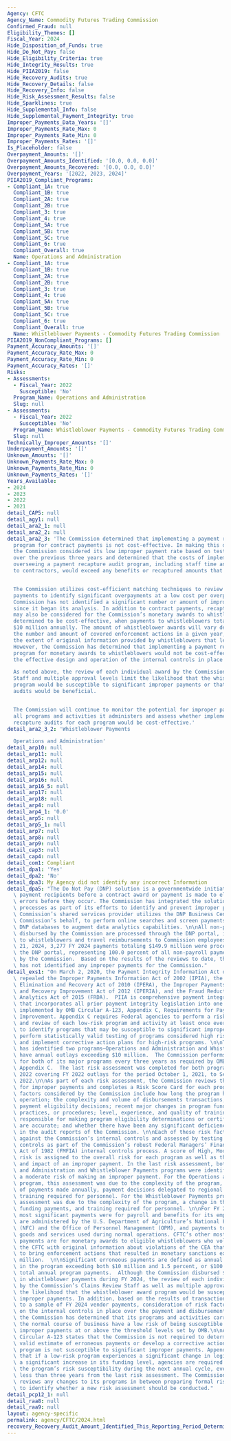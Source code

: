 ```yaml
---
Agency: CFTC
Agency_Name: Commodity Futures Trading Commission
Confirmed_Fraud: null
Eligibility_Themes: []
Fiscal_Year: 2024
Hide_Disposition_of_Funds: true
Hide_Do_Not_Pay: false
Hide_Eligibility_Criteria: true
Hide_Integrity_Results: true
Hide_PIIA2019: false
Hide_Recovery_Audits: true
Hide_Recovery_Details: false
Hide_Recovery_Info: false
Hide_Risk_Assessment_Results: false
Hide_Sparklines: true
Hide_Supplemental_Info: false
Hide_Supplemental_Payment_Integrity: true
Improper_Payments_Data_Years: '[]'
Improper_Payments_Rate_Max: 0
Improper_Payments_Rate_Min: 0
Improper_Payments_Rates: '[]'
Is_Placeholder: false
Overpayment_Amounts: '[]'
Overpayment_Amounts_Identified: '[0.0, 0.0, 0.0]'
Overpayment_Amounts_Recovered: '[0.0, 0.0, 0.0]'
Overpayment_Years: '[2022, 2023, 2024]'
PIIA2019_Compliant_Programs:
- Compliant_1A: true
  Compliant_1B: true
  Compliant_2A: true
  Compliant_2B: true
  Compliant_3: true
  Compliant_4: true
  Compliant_5A: true
  Compliant_5B: true
  Compliant_5C: true
  Compliant_6: true
  Compliant_Overall: true
  Name: Operations and Administration
- Compliant_1A: true
  Compliant_1B: true
  Compliant_2A: true
  Compliant_2B: true
  Compliant_3: true
  Compliant_4: true
  Compliant_5A: true
  Compliant_5B: true
  Compliant_5C: true
  Compliant_6: true
  Compliant_Overall: true
  Name: Whistleblower Payments - Commodity Futures Trading Commission
PIIA2019_NonCompliant_Programs: []
Payment_Accuracy_Amounts: '[]'
Payment_Accuracy_Rate_Max: 0
Payment_Accuracy_Rate_Min: 0
Payment_Accuracy_Rates: '[]'
Risks:
- Assessments:
  - Fiscal_Year: 2022
    Susceptible: 'No'
  Program_Name: Operations and Administration
  Slug: null
- Assessments:
  - Fiscal_Year: 2022
    Susceptible: 'No'
  Program_Name: Whistleblower Payments - Commodity Futures Trading Commission
  Slug: null
Technically_Improper_Amounts: '[]'
Underpayment_Amounts: '[]'
Unknown_Amounts: '[]'
Unknown_Payments_Rate_Max: 0
Unknown_Payments_Rate_Min: 0
Unknown_Payments_Rates: '[]'
Years_Available:
- 2024
- 2023
- 2022
- 2021
detail_CAP5: null
detail_agy1: null
detail_ara2_1: null
detail_ara2_2: null
detail_ara2_3: 'The Commission determined that implementing a payment recapture audit
  program for contract payments is not cost-effective. In making this determination,
  the Commission considered its low improper payment rate based on testing conducted
  over the previous three years and determined that the costs of implementing and
  overseeing a payment recapture audit program, including staff time and payments
  to contractors, would exceed any benefits or recaptured amounts that might result.


  The Commission utilizes cost-efficient matching techniques to review all vendor
  payments to identify significant overpayments at a low cost per overpayment. The
  Commission has not identified a significant number or amount of improper payments
  since it began its analysis. In addition to contract payments, recapture auditing
  may also be considered for the Commission’s monetary awards to whistleblowers, if
  determined to be cost-effective, when payments to whistleblowers total more than
  $10 million annually. The amount of whistleblower awards will vary depending on
  the number and amount of covered enforcement actions in a given year, as well as
  the extent of original information provided by whistleblowers that led to the actions.
  However, the Commission has determined that implementing a payment recapture audit
  program for monetary awards to whistleblowers would not be cost-effective due to
  the effective design and operation of the internal controls in place for the program.

  As noted above, the review of each individual award by the Commission’s Claims Review
  Staff and multiple approval levels limit the likelihood that the whistleblower award
  program would be susceptible to significant improper payments or that payment recapture
  audits would be beneficial.


  The Commission will continue to monitor the potential for improper payments across
  all programs and activities it administers and assess whether implementing payment
  recapture audits for each program would be cost-effective.'
detail_ara2_3_2: 'Whistleblower Payments

  Operations and Administration'
detail_arp10: null
detail_arp11: null
detail_arp12: null
detail_arp14: null
detail_arp15: null
detail_arp16: null
detail_arp16_5: null
detail_arp17: null
detail_arp18: null
detail_arp4: null
detail_arp4_1: '0.0'
detail_arp5: null
detail_arp5_1: null
detail_arp7: null
detail_arp8: null
detail_arp9: null
detail_cap3: null
detail_cap4: null
detail_com1: Compliant
detail_dpa1: 'Yes'
detail_dpa2: 'No'
detail_dpa3: My Agency did not identify any incorrect Information
detail_dpa5: "The Do Not Pay (DNP) solution is a governmentwide initiative to screen\
  \ payment recipients before a contract award or payment is made to eliminate payment\
  \ errors before they occur. The Commission has integrated the solution into existing\
  \ processes as part of its efforts to identify and prevent improper payments. The\
  \ Commission’s shared services provider utilizes the DNP Business Center, on the\
  \ Commission’s behalf, to perform online searches and screen payments against the\
  \ DNP databases to augment data analytics capabilities. \n\nAll non-payroll payments\
  \ disbursed by the Commission are processed through the DNP portal, including payments\
  \ to whistleblowers and travel reimbursements to Commission employees.  As of October\
  \ 21, 2024, 3,277 FY 2024 payments totaling $149.9 million were processed through\
  \ the DNP portal, representing 100.0 percent of all non-payroll payments disbursed\
  \ by the Commission.  Based on the results of the reviews to date, the DNP initiative\
  \ has not identified any improper payments for the Commission."
detail_exs1: "On March 2, 2020, the Payment Integrity Information Act of 2019 (PIIA)\
  \ repealed the Improper Payments Information Act of 2002 (IPIA), the Improper Payments\
  \ Elimination and Recovery Act of 2010 (IPERA), the Improper Payments Elimination\
  \ and Recovery Improvement Act of 2012 (IPERIA), and the Fraud Reduction and Data\
  \ Analytics Act of 2015 (FRDA).  PIIA is comprehensive payment integrity legislation\
  \ that incorporates all prior payment integrity legislation into one Act. PIIA is\
  \ implemented by OMB Circular A-123, Appendix C, Requirements for Payment Integrity\
  \ Improvement. Appendix C requires Federal agencies to perform a risk assessment\
  \ and review of each low-risk program and activity at least once every three years\
  \ to identify programs that may be susceptible to significant improper payments,\
  \ perform statistically valid testing of programs considered high risk, and develop\
  \ and implement corrective action plans for high-risk programs. \n\nThe Commission\
  \ has identified two programs—Operations and Administration and Whistleblower Payments—that\
  \ have annual outlays exceeding $10 million.  The Commission performs a risk assessment\
  \ for both of its major programs every three years as required by OMB Circular A-123,\
  \ Appendix C.  The last risk assessment was completed for both programs in October\
  \ 2022 covering FY 2022 outlays for the period October 1, 2021, to September 30,\
  \ 2022.\n\nAs part of each risk assessment, the Commission reviews the risk factors\
  \ for improper payments and completes a Risk Score Card for each program. The risk\
  \ factors considered by the Commission include how long the program has been in\
  \ operation; the complexity and volume of disbursements transactions; source of\
  \ payment eligibility decisions; recent major changes in program funding, authorities,\
  \ practices, or procedures; level, experience, and quality of training for personnel\
  \ responsible for making program eligibility determinations or certifying that payments\
  \ are accurate; and whether there have been any significant deficiencies disclosed\
  \ in the audit reports of the Commission. \n\nEach of these risk factors are evaluated\
  \ against the Commission’s internal controls and assessed by testing key internal\
  \ controls as part of the Commission’s robust Federal Managers’ Financial Integrity\
  \ Act of 1982 (FMFIA) internal controls process. A score of High, Moderate, or Low\
  \ risk is assigned to the overall risk for each program as well as the likelihood\
  \ and impact of an improper payment. In the last risk assessment, both the Operations\
  \ and Administration and Whistleblower Payments programs were identified as having\
  \ a moderate risk of making an improper payment. For the Operations and Administration\
  \ program, this assessment was due to the complexity of the program, the volume\
  \ of payments made annually, payment decisions delegated to regional offices, and\
  \ training required for personnel. For the Whistleblower Payments program, this\
  \ assessment was due to the complexity of the program, a change in the process for\
  \ funding payments, and training required for personnel. \n\nFor FY 2024, CFTC’s\
  \ most significant payments were for payroll and benefits for its employees, which\
  \ are administered by the U.S. Department of Agriculture’s National Finance Center\
  \ (NFC) and the Office of Personnel Management (OPM), and payments to vendors for\
  \ goods and services used during normal operations. CFTC’s other most significant\
  \ payments are for monetary awards to eligible whistleblowers who voluntarily provided\
  \ the CFTC with original information about violations of the CEA that led the CFTC\
  \ to bring enforcement actions that resulted in monetary sanctions exceeding $1\
  \ million.  \n\nSignificant erroneous payments are defined as annual erroneous payments\
  \ in the program exceeding both $10 million and 1.5 percent, or $100 million of\
  \ total annual program payments.  Although the Commission disbursed $48.5 million\
  \ in whistleblower payments during FY 2024, the review of each individual award\
  \ by the Commission’s Claims Review Staff as well as multiple approval levels limits\
  \ the likelihood that the whistleblower award program would be susceptible to significant\
  \ improper payments. In addition, based on the results of transaction testing applied\
  \ to a sample of FY 2024 vendor payments, consideration of risk factors, and reliance\
  \ on the internal controls in place over the payment and disbursement processes,\
  \ the Commission has determined that its programs and activities carried out in\
  \ the normal course of business have a low risk of being susceptible to significant\
  \ improper payments at or above the threshold levels set by OMB.\n\nAppendix C of\
  \ Circular A-123 states that the Commission is not required to determine a statistically\
  \ valid estimate of erroneous payments or develop a corrective action plan if the\
  \ program is not susceptible to significant improper payments. Appendix C also states\
  \ that if a low-risk program experiences a significant change in legislation and/or\
  \ a significant increase in its funding level, agencies are required to re-assess\
  \ the program’s risk susceptibility during the next annual cycle, even if it is\
  \ less than three years from the last risk assessment. The Commission regularly\
  \ reviews any changes to its programs in between preparing formal risk assessments\
  \ to identify whether a new risk assessment should be conducted."
detail_pcp12_1: null
detail_raa8: null
detail_raa9: null
layout: agency-specific
permalink: agency/CFTC/2024.html
recovery_Recovery_Audit_Amount_Identified_This_Reporting_Period_Determined_Not_Collectable_Rate: 0.0
---
```

